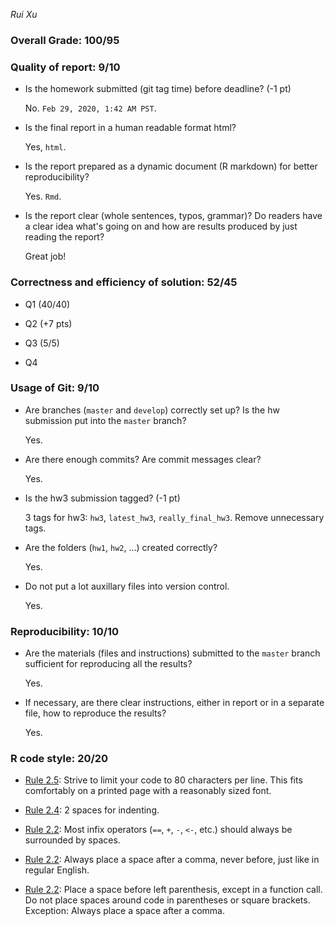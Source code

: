 *Rui Xu* 

### Overall Grade: 100/95

### Quality of report: 9/10

-   Is the homework submitted (git tag time) before deadline? (-1 pt)

    No. `Feb 29, 2020, 1:42 AM PST`.

-   Is the final report in a human readable format html?

    Yes, `html`.

-   Is the report prepared as a dynamic document (R markdown) for better reproducibility?

    Yes. `Rmd`.

-   Is the report clear (whole sentences, typos, grammar)? Do readers have a clear idea what's going on and how are results produced by just reading the report? 

    Great job! 

### Correctness and efficiency of solution: 52/45

-   Q1 (40/40)
    
-   Q2 (+7 pts)
   
-   Q3 (5/5) 

-   Q4  

### Usage of Git: 9/10

-   Are branches (`master` and `develop`) correctly set up? Is the hw submission put into the `master` branch?

    Yes. 

-   Are there enough commits? Are commit messages clear? 

    Yes. 
    
    
- 	Is the hw3 submission tagged? (-1 pt)

	3 tags for hw3: `hw3`, `latest_hw3`, `really_final_hw3`. Remove unnecessary tags. 

-   Are the folders (`hw1`, `hw2`, ...) created correctly?

    Yes.

-   Do not put a lot auxillary files into version control. 

    Yes. 

### Reproducibility: 10/10

-   Are the materials (files and instructions) submitted to the `master` branch sufficient for reproducing all the results? 

    Yes. 

-   If necessary, are there clear instructions, either in report or in a separate file, how to reproduce the results?

    Yes.

### R code style: 20/20

-   [Rule 2.5](https://style.tidyverse.org/syntax.html#long-lines): Strive to limit your code to 80 characters per line. This fits comfortably on a printed page with a reasonably sized font. 

-   [Rule 2.4](https://style.tidyverse.org/syntax.html#indenting): 2 spaces for indenting.

-   [Rule 2.2](https://style.tidyverse.org/syntax.html#infix-operators): Most infix operators (`==`, `+`, `-`, `<-`, etc.) should always be surrounded by spaces. 

-   [Rule 2.2](https://style.tidyverse.org/syntax.html#commas): Always place a space after a comma, never before, just like in regular English. 

-   [Rule 2.2](https://style.tidyverse.org/syntax.html#parentheses): Place a space before left parenthesis, except in a function call. Do not place spaces around code in parentheses or square brackets. Exception: Always place a space after a comma.